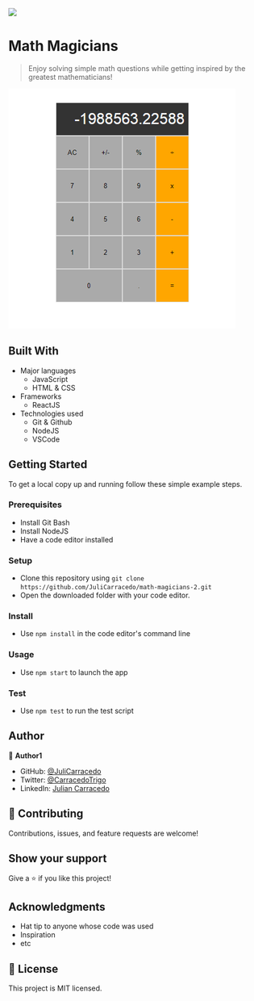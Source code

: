 ![](https://img.shields.io/badge/Microverse-blueviolet)

# Math Magicians
> Enjoy solving simple math questions while getting inspired by the greatest mathematicians!

![](./screenshot.PNG)

## Built With

- Major languages
    - JavaScript
    - HTML & CSS
- Frameworks
    - ReactJS
- Technologies used
    - Git & Github
    - NodeJS
    - VSCode

## Getting Started

To get a local copy up and running follow these simple example steps.

### Prerequisites

- Install Git Bash
- Install NodeJS
- Have a code editor installed

### Setup

- Clone this repository using ```git clone https://github.com/JuliCarracedo/math-magicians-2.git```
- Open the downloaded folder with your code editor.

### Install

- Use ```npm install``` in the code editor's command line

### Usage

- Use ```npm start``` to launch the app 

### Test

- Use ```npm test``` to run the test script

## Author

👤 **Author1**

- GitHub: [@JuliCarracedo](https://github.com/JuliCarracedo)
- Twitter: [@CarracedoTrigo](https://twitter.com/CarracedoTrigo)
- LinkedIn: [Julian Carracedo](https://linkedin.com/in/julian-carracedo)

## 🤝 Contributing

Contributions, issues, and feature requests are welcome!

## Show your support

Give a ⭐️ if you like this project!

## Acknowledgments

- Hat tip to anyone whose code was used
- Inspiration
- etc

## 📝 License

This project is MIT licensed.